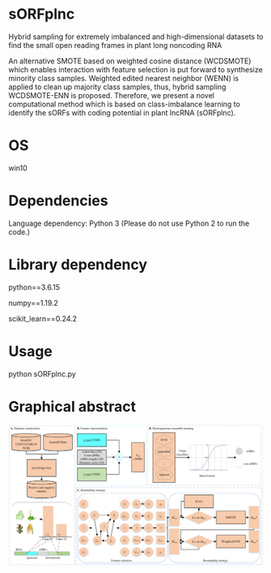 # sORFplnc
Hybrid sampling for extremely imbalanced and high-dimensional datasets to find the small open reading frames in plant long noncoding RNA

An alternative SMOTE based on weighted cosine distance (WCDSMOTE) which enables interaction with feature selection is put forward to synthesize minority class samples. Weighted edited nearest neighbor (WENN) is applied to clean up majority class samples, thus, hybrid sampling WCDSMOTE-ENN is proposed. Therefore, we present a novel computational method which is based on class-imbalance learning to identify the sORFs with coding potential in plant lncRNA (sORFplnc).

# OS
win10

# Dependencies
Language dependency: Python 3 (Please do not use Python 2 to run the code.)

# Library dependency

python==3.6.15

numpy==1.19.2

scikit_learn==0.24.2

# Usage

python sORFplnc.py

# Graphical abstract

![image](https://github.com/zzssyy/sORFplnc/blob/main/Graphical_Abstract.png)

